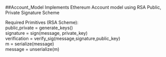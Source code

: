 ##Account_Model
Implements Ethereum Account model using RSA Public, Private Signature Scheme

Required Primitives (RSA Scheme):\
public,private = generate_keys()\
signature = sign(message, private_key)\
verification = verify_sig(message,signature,public_key)\
m = serialize(message)\
message = unserialize(m)
